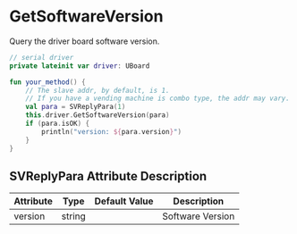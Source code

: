# GetSoftwareVersion

Query the driver board software version.

```kotlin
// serial driver
private lateinit var driver: UBoard

fun your_method() {
    // The slave addr, by default, is 1. 
    // If you have a vending machine is combo type, the addr may vary.
    val para = SVReplyPara(1)
    this.driver.GetSoftwareVersion(para)
    if (para.isOK) {
        println("version: ${para.version}")
    }
}
```

## SVReplyPara Attribute Description

| Attribute | Type   | Default Value | Description      |
|-----------|--------|---------------|------------------|
| version   | string |               | Software Version |
